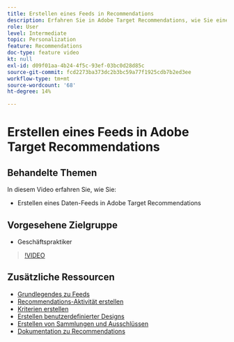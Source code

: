```yaml
---
title: Erstellen eines Feeds in Recommendations
description: Erfahren Sie in Adobe Target Recommendations, wie Sie einen Daten-Feed erstellen.
role: User
level: Intermediate
topic: Personalization
feature: Recommendations
doc-type: feature video
kt: null
exl-id: d09f01aa-4b24-4f5c-93ef-03bc0d28d85c
source-git-commit: fcd2273ba373dc2b3bc59a77f1925cdb7b2ed3ee
workflow-type: tm+mt
source-wordcount: '68'
ht-degree: 14%

---
```


# Erstellen eines Feeds in Adobe Target Recommendations

## Behandelte Themen

In diesem Video erfahren Sie, wie Sie:

* Erstellen eines Daten-Feeds in Adobe Target Recommendations

## Vorgesehene Zielgruppe

* Geschäftspraktiker

>[!VIDEO](https://video.tv.adobe.com/v/27696?quality=12)

## Zusätzliche Ressourcen

* [Grundlegendes zu Feeds](understanding-feeds.md)
* [Recommendations-Aktivität erstellen](create-a-recommendations-activity.md)
* [Kriterien erstellen](create-criteria.md)
* [Erstellen benutzerdefinierter Designs](create-custom-designs.md)
* [Erstellen von Sammlungen und Ausschlüssen](create-collections-and-exclusions.md)
* [Dokumentation zu Recommendations](https://experienceleague.adobe.com/docs/target/using/recommendations/recommendations.html?lang=en)
